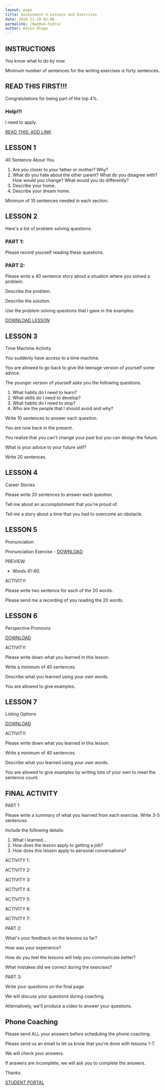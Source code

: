 ```yaml
--- 
layout: page
title: Assessment 4 Lessons and Exercises
date: 2020-11-20 02:08
permalink: /6webw4-hydra/ 
author: Kevin Olega 
--- 
```

## INSTRUCTIONS

You know what to do by now.

Minimum number of sentences for the writing exercises is forty sentences.

## READ THIS FIRST!!!

Congratulations for being part of the top 4%.

### Help!!!

I need to apply.

[READ THIS: ADD LINK](https://callcentertrainingtips.com/ee)

## LESSON 1

40 Sentence About You

1. Are you closer to your father or mother? Why?
2. What do you hate about the other parent? What do you disagree with? How would you change? What would you do differently?
3. Describe your home.
4. Describe your dream home.

Minimum of 10 sentences needed in each section.

## LESSON 2

Here's a list of problem solving questions. 

### PART 1:

Please record yourself reading these questions.

### PART 2:

Please write a 40 sentence story about a situation where you solved a problem.

Describe the problem.

Describe the solution.

Use the problem solving questions that I gave in the examples.

[DOWNLOAD LESSON](https://docs.google.com/document/d/1m1jS4NcH0PggRQNgHcdhN4oX9JvD-OgwEeiezriCCbM/edit?usp=sharing)

## LESSON 3

Time Machine Activity

You suddenly have access to a time machine. 

You are allowed to go back to give the teenage version of yourself some advice.

The younger version of yourself asks you the following questions.

1. What habits do I need to learn?
2. What skills do I need to develop?
3. What habits do I need to stop?
4. Who are the people that I should avoid and why?

Write 10 sentences to answer each question.

You are now back in the present.

You realize that you can't change your past but you can design the future.

What is your advice to your future self?

Write 20 sentences.

## LESSON 4

Career Stories

Please write 20 sentences to answer each question.

Tell me about an accomplishment that you're proud of.

Tell me a story about a time that you had to overcome an obstacle.

## LESSON 5

Pronunciation

Pronunciation Exercise - [DOWNLOAD](https://drive.google.com/file/d/1AsquodvWoo3UGMuKA1jUiRbHGrYCgQWV/view?usp=sharing)

PREVIEW:

- Words 41-60.

ACTIVITY:

Please write two sentence for each of the 20 words.

Please send me a recording of you reading the 20 words.


## LESSON 6

Perspective Pronouns

[DOWNLOAD](https://drive.google.com/file/d/1XR0xioNOvTCuW3iyVOCpCR4bTAXezYRB/view?usp=sharing)

ACTIVITY:

Please write down what you learned in this lesson.

Write a minimum of 40 sentences.

Describe what you learned using your own words.

You are allowed to give examples.

## LESSON 7

Listing Options

[DOWNLOAD](https://drive.google.com/file/d/1AGB_xqVvqe7BJvNmSwmwQ2iczkjOGSBP/view?usp=sharing)

ACTIVITY:

Please write down what you learned in this lesson.

Write a minimum of 40 sentences.

Describe what you learned using your own words.

You are allowed to give examples by writing lists of your own to meet the sentence count.

## FINAL ACTIVITY

PART 1

Please write a summary of what you learned from each exercise. Write 3-5 sentences.

Include the following details:

1. What I learned...
2. How does the lesson apply to getting a job?
3. How does this lesson apply to personal conversations?

ACTIVITY 1:

ACTIVITY 2:

ACTIVITY 3:

ACTIVITY 4:

ACTIVITY 5:

ACTIVITY 6:

ACTIVITY 7:

PART 2:

What's your feedback on the lessons so far?

How was your experience?

How do you feel the lessons will help you communicate better?

What mistakes did we correct during the exercises?

PART 3:

Write your questions on the final page.

We will discuss your questions during coaching.

Alternatively, we'll produce a video to answer your questions.


## Phone Coaching

Please send ALL your answers before scheduling the phone coaching.

Please send us an email to let us know that you're done with lessons 1-7.

We will check your answers.

If answers are incomplete, we will ask you to complete the answers.

Thanks.

<a href="https://callcentertrainingtips.com/6webstudent/" class="button focus">STUDENT PORTAL</a>

